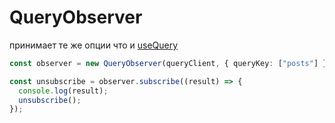 # QueryObserver

принимает те же опции что и [useQuery](../hooks/useQuery.md)

```ts
const observer = new QueryObserver(queryClient, { queryKey: ["posts"] });

const unsubscribe = observer.subscribe((result) => {
  console.log(result);
  unsubscribe();
});
```
